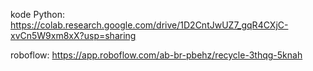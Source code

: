 kode Python: https://colab.research.google.com/drive/1D2CntJwUZ7_gqR4CXjC-xvCn5W9xm8xX?usp=sharing

roboflow: https://app.roboflow.com/ab-br-pbehz/recycle-3thqg-5knah
